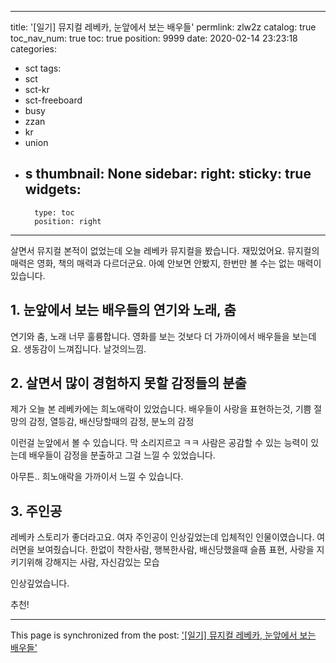 
---
title: '[일기] 뮤지컬 레베카, 눈앞에서 보는 배우들'
permlink: zlw2z
catalog: true
toc_nav_num: true
toc: true
position: 9999
date: 2020-02-14 23:23:18
categories:
- sct
tags:
- sct
- sct-kr
- sct-freeboard
- busy
- zzan
- kr
- union
- s
thumbnail: None
sidebar:
    right:
        sticky: true
widgets:
    -
        type: toc
        position: right
---


살면서 뮤지컬 본적이 없었는데
오늘 레베카 뮤지컬을 봤습니다. 재밌었어요.
뮤지컬의 매력은 영화, 책의 매력과 다르더군요.
아예 안보면 안봤지, 한번만 볼 수는 없는 매력이 있습니다.



## 1. 눈앞에서 보는 배우들의 연기와 노래, 춤

연기와 춤, 노래 너무 훌륭합니다. 영화를 보는 것보다 더 가까이에서 배우들을 보는데요. 생동감이 느껴집니다. 날것의느낌.

## 2. 살면서 많이 경험하지 못할 감정들의 분출

제가 오늘 본 레베카에는 희노애락이 있었습니다.
배우들이 사랑을 표현하는것, 기쁨
절망의 감정, 열등감,
배신당할때의 감정,
분노의 감정

이런걸 눈앞에서 볼 수 있습니다. 막 소리지르고 ㅋㅋ
사람은 공감할 수 있는 능력이 있는데 배우들이 감정을 분출하고 그걸 느낄 수 있었습니다.

아무튼.. 희노애락을 가까이서 느낄 수 있습니다.

## 3. 주인공

레베카 스토리가 좋더라고요. 여자 주인공이 인상깊었는데 입체적인 인물이였습니다. 여러면을 보여줬습니다.
한없이 착한사람, 행복한사람, 배신당했을때 슬픔 표현, 사랑을 지키기위해 강해지는 사람, 자신감있는 모습

인상깊었습니다.

추천!

- - -

This page is synchronized from the post: ['[일기] 뮤지컬 레베카, 눈앞에서 보는 배우들'](https://steemit.com/@jacobyu/zlw2z)
